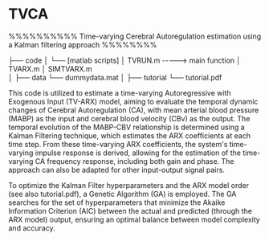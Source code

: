 # TVCA
%%%%%%%%%% Time-varying Cerebral Autoregulation estimation using a Kalman filtering approach %%%%%%%%

├── code
│   └── [matlab scripts]
│        TVRUN.m      -----> main function
│        TVARX.m
│        SIMTVARX.m  
│
├── data
     └── dummydata.mat
│
├── tutorial
     └── tutorial.pdf
     


This code is utilized to estimate a time-varying Autoregressive with Exogenous Input (TV-ARX) model, aiming to evaluate the temporal dynamic changes of Cerebral Autoregulation (CA), with mean arterial blood pressure (MABP) as the input and cerebral blood velocity (CBv) as the output. The temporal evolution of the MABP-CBV relationship is determined using a Kalman Filtering technique, which estimates the ARX coefficients at each time step. From these time-varying ARX coefficients, the system's time-varying impulse response is derived, allowing for the estimation of the time-varying CA frequency response, including both gain and phase. The approach can also be adapted for other input-output signal pairs. 

To optimize the Kalman Filter hyperparameters and the ARX model order (see also tutorial.pdf), a Genetic Algorithm (GA) is employed. The GA searches for the set of hyperparameters that minimize the Akaike Information Criterion (AIC) between the actual and predicted (through the ARX model) output, ensuring an optimal balance between model complexity and accuracy.





